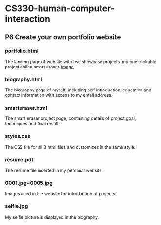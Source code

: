 # CS330-human-computer-interaction
## P6 Create your own portfolio website
### portfolio.html
The landing page of website with two showcase projects and one clickable project called smart eraser.
[image](https://github.com/lyymm/lyy-HCI.github.io/blob/main/portfolio.png)
### biography.html
The biography page of myself, including self introduction, education and contact information with access to my email address.
### smarteraser.html
The smart eraser project page, containing details of project goal, techniques and final results.
### styles.css
The CSS file for all 3 html files and customizes in the same style.
### resume.pdf
The resume file inserted in my personal website.
### 0001.jpg~0005.jpg
Images used in the website for introduction of projects.
### selfie.jpg
My selfie picture is displayed in the biography.
